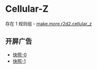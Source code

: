# Cellular-Z

存在 1 规则组 - [make.more.r2d2.cellular_z](/src/apps/make.more.r2d2.cellular_z.ts)

## 开屏广告

- [快照-0](https://i.gkd.li/import/import/12648511)
- [快照-1](https://i.gkd.li/import/import/12747314)
